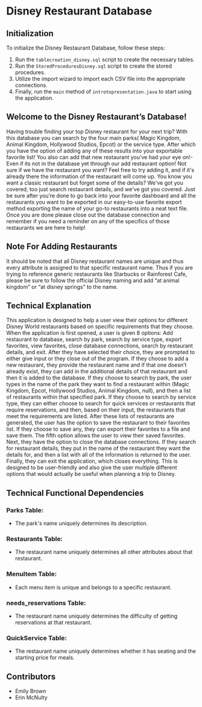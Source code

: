 # Disney Restaurant Database

## Initialization
To initialize the Disney Restaurant Database, follow these steps:
1. Run the `tablecreation_disney.sql` script to create the necessary tables.
2. Run the `StoredProceduresDisney.sql` script to create the stored procedures.
3. Utilize the import wizard to import each CSV file into the appropriate connections.
4. Finally, run the `main` method of `introtopresentation.java` to start using the application.



## Welcome to the Disney Restaurant’s Database! 
Having trouble finding your top Disney restaurant for your next trip? With this database you can search by the four main parks( Magic Kingdom, Animal Kingdom, Hollywood Studios, Epcot) or the service type. After which you have the option of adding any of these results into your exportable favorite list! You also can add that new restaurant you’ve had your eye on!- Even if its not in the database yet through our add restaurant option! Not sure if we have the restaurant you want? Feel free to try adding it, and if it's already there the information of the restaurant will come up. You know you want a classic restaurant but forget some of the details? We've got you covered, too just search restaurant details, and we've got you covered. Just be sure after you’re done to go back into your favorite dashboard and all the restaurants you want to be exported in our easy-to-use favorite export method exporting the name of your go-to restaurants into a neat text file. Once you are done please close out the database connection and remember if you need a reminder on any of the specifics of those restaurants we are here to help! 

## Note For Adding Restaurants

It should be noted that all Disney restaurant names are unique and thus every attribute is assigned to that specific restaurant name. Thus if you are trying to reference generic restaurants like Starbucks or Rainforest Cafe, please be sure to follow the official Disney naming and add “at animal kingdom” or “at disney springs” to the name. 




## Technical Explanation

This application is designed to help a user view their options for different Disney World
restaurants based on specific requirements that they choose. When the application is first
opened, a user is given 8 options: Add restaurant to database, search by park, search by
service type, export favorites, view favorites, close database connections, search by restaurant
details, and exit. After they have selected their choice, they are prompted to either give input or
they close out of the program. If they choose to add a new restaurant, they provide the
restaurant name and if that one doesn’t already exist, they can add in the additional details of
that restaurant and then it is added to the database. If they choose to search by park, the user
types in the name of the park they want to find a restaurant within (Magic Kingdom, Epcot,
Hollywood Studios, Animal Kingdom, null), and then a list of restaurants within that specified
park. If they choose to search by service type, they can either choose to search for quick
services or restaurants that require reservations, and then, based on their input, the restaurants
that meet the requirements are listed. After these lists of restaurants are generated, the user
has the option to save the restaurant to their favorites list. If they choose to save any, they can
export their favorites to a file and save them. The fifth option allows the user to view their saved
favorites. Next, they have the option to close the database connections. If they search
for restaurant details, they put in the name of the restaurant they want the details for, and then a list with all of the information is returned to the user. Finally, they can exit the
application, which closes everything. This is designed to be user-friendly and also give the user
multiple different options that would actually be useful when planning a trip to Disney.

## Technical Functional Dependencies

### Parks Table:
- The park's name uniquely determines its description.

### Restaurants Table:
- The restaurant name uniquely determines all other attributes about that restaurant.

### MenuItem Table:
- Each menu item is unique and belongs to a specific restaurant.

### needs_reservations Table:
- The restaurant name uniquely determines the difficulty of getting reservations at that restaurant.

### QuickService Table:
- The restaurant name uniquely determines whether it has seating and the starting price for meals.

## Contributors
- Emily Brown
- Erin McNulty